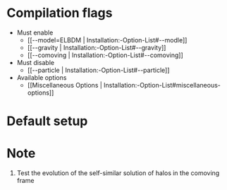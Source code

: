 # Compilation flags
- Must enable
   - [[--model=ELBDM | Installation:-Option-List#--modle]]
   - [[--gravity | Installation:-Option-List#--gravity]]
   - [[--comoving | Installation:-Option-List#--comoving]]
- Must disable
   - [[--particle | Installation:-Option-List#--particle]]
- Available options
   - [[Miscellaneous Options | Installation:-Option-List#miscellaneous-options]]


# Default setup


# Note
1. Test the evolution of the self-similar solution of halos in the comoving frame
